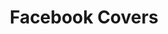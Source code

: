 ---
layout: page_project
id: covers
status: active
title: Facebook Covers
tagline: Cover pictures for Ink. Facebook Page. The Cover Pictures comprise only of a minimal representation of the logo.
contributors: 
 - sarthaka
 - vedants
trellourl: https://trello.com/b/rShI9U7k/ink-covers-project
facebookurl:
twitterurl:
behanceurl:
permalink: /news/covers
image: covers.png
---